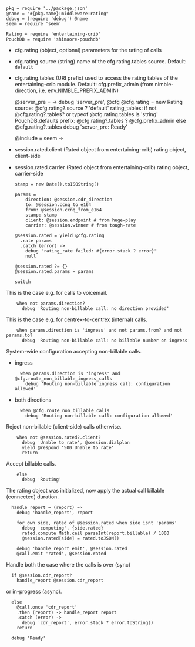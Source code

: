     pkg = require '../package.json'
    @name = "#{pkg.name}:middleware:rating"
    debug = (require 'debug') @name
    seem = require 'seem'

    Rating = require 'entertaining-crib'
    PouchDB = require 'shimaore-pouchdb'

* cfg.rating (object, optional) parameters for the rating of calls
* cfg.rating.source (string) name of the cfg.rating.tables source. Default: `default`
* cfg.rating.tables (URI prefix) used to access the rating tables of the entertaining-crib module. Default: cfg.prefix_admin (from nimble-direction, i.e. env.NIMBLE_PREFIX_ADMIN)

    @server_pre = ->
      debug 'server_pre', @cfg
      @cfg.rating = new Rating
        source: @cfg.rating?.source ? 'default'
        rating_tables:
          if not @cfg.rating?.tables? or typeof @cfg.rating.tables is 'string'
            PouchDB.defaults prefix: @cfg.rating?.tables ? @cfg.prefix_admin
          else
            @cfg.rating?.tables
      debug 'server_pre: Ready'

    @include = seem ->

* session.rated.client (Rated object from entertaining-crib) rating object, client-side
* session.rated.carrier (Rated object from entertaining-crib) rating object, carrier-side

      stamp = new Date().toISOString()

      params =
          direction: @session.cdr_direction
          to: @session.ccnq_to_e164
          from: @session.ccnq_from_e164
          stamp: stamp
          client: @session.endpoint # from huge-play
          carrier: @session.winner # from tough-rate

      @session.rated = yield @cfg.rating
        .rate params
        .catch (error) ->
          debug "rating_rate failed: #{error.stack ? error}"
          null

      @session.rated ?= {}
      @session.rated.params = params

      switch

This is the case e.g. for calls to voicemail.

        when not params.direction?
          debug 'Routing non-billable call: no direction provided'

This is the case e.g. for centrex-to-centrex (internal) calls.

        when params.direction is 'ingress' and not params.from? and not params.to?
          debug 'Routing non-billable call: no billable number on ingress'

System-wide configuration accepting non-billable calls.

- ingress

        when params.direction is 'ingress' and @cfg.route_non_billable_ingress_calls
          debug 'Routing non-billable ingress call: configuration allowed'

- both directions

        when @cfg.route_non_billable_calls
          debug 'Routing non-billable call: configuration allowed'

Reject non-billable (client-side) calls otherwise.

        when not @session.rated?.client?
          debug 'Unable to rate', @session.dialplan
          yield @respond '500 Unable to rate'
          return

Accept billable calls.

        else
          debug 'Routing'

The rating object was initialized, now apply the actual call billable (connected) duration.

      handle_report = (report) =>
        debug 'handle_report', report

        for own side, rated of @session.rated when side isnt 'params'
          debug 'computing', {side,rated}
          rated.compute Math.ceil parseInt(report.billable) / 1000
          @session.rated[side] = rated.toJSON()

        debug 'handle_report emit', @session.rated
        @call.emit 'rated', @session.rated

Handle both the case where the calls is over (sync)

      if @session.cdr_report?
        handle_report @session.cdr_report

or in-progress (async).

      else
        @call.once 'cdr_report'
        .then (report) -> handle_report report
        .catch (error) ->
          debug 'cdr_report', error.stack ? error.toString()
        return

      debug 'Ready'
